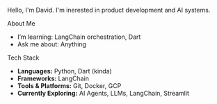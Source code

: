 Hello, I'm David.  I'm inerested in product development and AI systems.

About Me

- I’m learning: LangChain orchestration, Dart
- Ask me about: Anything

Tech Stack

- **Languages:** Python, Dart (kinda)
- **Frameworks:** LangChain  
- **Tools & Platforms:** Git, Docker, GCP
- **Currently Exploring:** AI Agents, LLMs, LangChain, Streamlit
